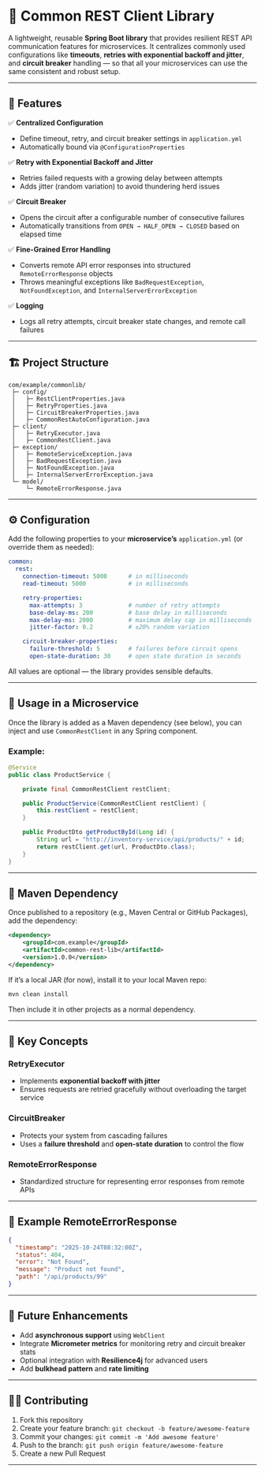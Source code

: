 # 🧰 Common REST Client Library

A lightweight, reusable **Spring Boot library** that provides resilient REST API communication features for microservices.
It centralizes commonly used configurations like **timeouts**, **retries with exponential backoff and jitter**, and **circuit breaker** handling — so that all your microservices can use the same consistent and robust setup.

---

## 🚀 Features

✅ **Centralized Configuration**

* Define timeout, retry, and circuit breaker settings in `application.yml`
* Automatically bound via `@ConfigurationProperties`

✅ **Retry with Exponential Backoff and Jitter**

* Retries failed requests with a growing delay between attempts
* Adds jitter (random variation) to avoid thundering herd issues

✅ **Circuit Breaker**

* Opens the circuit after a configurable number of consecutive failures
* Automatically transitions from `OPEN → HALF_OPEN → CLOSED` based on elapsed time

✅ **Fine-Grained Error Handling**

* Converts remote API error responses into structured `RemoteErrorResponse` objects
* Throws meaningful exceptions like `BadRequestException`, `NotFoundException`, and `InternalServerErrorException`

✅ **Logging**

* Logs all retry attempts, circuit breaker state changes, and remote call failures

---

## 🏗️ Project Structure

```
com/example/commonlib/
 ├─ config/
 │   ├─ RestClientProperties.java
 │   ├─ RetryProperties.java
 │   ├─ CircuitBreakerProperties.java
 │   ├─ CommonRestAutoConfiguration.java
 ├─ client/
 │   ├─ RetryExecutor.java
 │   ├─ CommonRestClient.java
 ├─ exception/
 │   ├─ RemoteServiceException.java
 │   ├─ BadRequestException.java
 │   ├─ NotFoundException.java
 │   ├─ InternalServerErrorException.java
 └─ model/
     └─ RemoteErrorResponse.java
```

---

## ⚙️ Configuration

Add the following properties to your **microservice’s** `application.yml` (or override them as needed):

```yaml
common:
  rest:
    connection-timeout: 5000      # in milliseconds
    read-timeout: 5000            # in milliseconds

    retry-properties:
      max-attempts: 3             # number of retry attempts
      base-delay-ms: 200          # base delay in milliseconds
      max-delay-ms: 2000          # maximum delay cap in milliseconds
      jitter-factor: 0.2          # ±20% random variation

    circuit-breaker-properties:
      failure-threshold: 5        # failures before circuit opens
      open-state-duration: 30     # open state duration in seconds
```

All values are optional — the library provides sensible defaults.

---

## 🧩 Usage in a Microservice

Once the library is added as a Maven dependency (see below), you can inject and use `CommonRestClient` in any Spring component.

### Example:

```java
@Service
public class ProductService {

    private final CommonRestClient restClient;

    public ProductService(CommonRestClient restClient) {
        this.restClient = restClient;
    }

    public ProductDto getProductById(Long id) {
        String url = "http://inventory-service/api/products/" + id;
        return restClient.get(url, ProductDto.class);
    }
}
```

---

## 🧾 Maven Dependency

Once published to a repository (e.g., Maven Central or GitHub Packages), add the dependency:

```xml
<dependency>
    <groupId>com.example</groupId>
    <artifactId>common-rest-lib</artifactId>
    <version>1.0.0</version>
</dependency>
```

If it’s a local JAR (for now), install it to your local Maven repo:

```bash
mvn clean install
```

Then include it in other projects as a normal dependency.

---

## 🧠 Key Concepts

### RetryExecutor

* Implements **exponential backoff with jitter**
* Ensures requests are retried gracefully without overloading the target service

### CircuitBreaker

* Protects your system from cascading failures
* Uses a **failure threshold** and **open-state duration** to control the flow

### RemoteErrorResponse

* Standardized structure for representing error responses from remote APIs

---

## 🧩 Example RemoteErrorResponse

```json
{
  "timestamp": "2025-10-24T08:32:00Z",
  "status": 404,
  "error": "Not Found",
  "message": "Product not found",
  "path": "/api/products/99"
}
```

---

## 🔮 Future Enhancements

* Add **asynchronous support** using `WebClient`
* Integrate **Micrometer metrics** for monitoring retry and circuit breaker stats
* Optional integration with **Resilience4j** for advanced users
* Add **bulkhead pattern** and **rate limiting**

---

## 🧑‍💻 Contributing

1. Fork this repository
2. Create your feature branch: `git checkout -b feature/awesome-feature`
3. Commit your changes: `git commit -m 'Add awesome feature'`
4. Push to the branch: `git push origin feature/awesome-feature`
5. Create a new Pull Request

---
